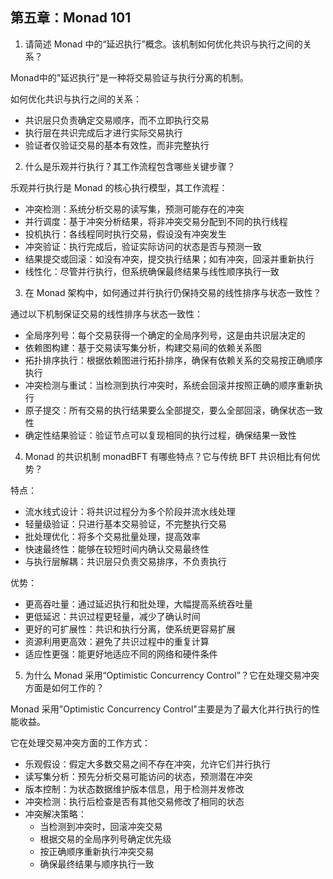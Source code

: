 ## 第五章：Monad 101
 
1. 请简述 Monad 中的“延迟执行”概念。该机制如何优化共识与执行之间的关系？

Monad中的"延迟执行"是一种将交易验证与执行分离的机制。

如何优化共识与执行之间的关系：
- 共识层只负责确定交易顺序，而不立即执行交易
- 执行层在共识完成后才进行实际交易执行
- 验证者仅验证交易的基本有效性，而非完整执行

2. 什么是乐观并行执行？其工作流程包含哪些关键步骤？

乐观并行执行是 Monad 的核心执行模型，其工作流程：

- 冲突检测：系统分析交易的读写集，预测可能存在的冲突
- 并行调度：基于冲突分析结果，将非冲突交易分配到不同的执行线程
- 投机执行：各线程同时执行交易，假设没有冲突发生
- 冲突验证：执行完成后，验证实际访问的状态是否与预测一致
- 结果提交或回滚：如没有冲突，提交执行结果；如有冲突，回滚并重新执行
- 线性化：尽管并行执行，但系统确保最终结果与线性顺序执行一致

3. 在 Monad 架构中，如何通过并行执行仍保持交易的线性排序与状态一致性？

通过以下机制保证交易的线性排序与状态一致性：
- 全局序列号：每个交易获得一个确定的全局序列号，这是由共识层决定的
- 依赖图构建：基于交易读写集分析，构建交易间的依赖关系图
- 拓扑排序执行：根据依赖图进行拓扑排序，确保有依赖关系的交易按正确顺序执行
- 冲突检测与重试：当检测到执行冲突时，系统会回滚并按照正确的顺序重新执行
- 原子提交：所有交易的执行结果要么全部提交，要么全部回滚，确保状态一致性
- 确定性结果验证：验证节点可以复现相同的执行过程，确保结果一致性

4. Monad 的共识机制 monadBFT 有哪些特点？它与传统 BFT 共识相比有何优势？

特点：
- 流水线式设计：将共识过程分为多个阶段并流水线处理
- 轻量级验证：只进行基本交易验证，不完整执行交易
- 批处理优化：将多个交易批量处理，提高效率
- 快速最终性：能够在较短时间内确认交易最终性
- 与执行层解耦：共识层只负责交易排序，不负责执行

优势：
- 更高吞吐量：通过延迟执行和批处理，大幅提高系统吞吐量
- 更低延迟：共识过程更轻量，减少了确认时间
- 更好的可扩展性：共识和执行分离，使系统更容易扩展
- 资源利用更高效：避免了共识过程中的重复计算
- 适应性更强：能更好地适应不同的网络和硬件条件

5. 为什么 Monad 采用“Optimistic Concurrency Control”？它在处理交易冲突方面是如何工作的？

Monad 采用"Optimistic Concurrency Control"主要是为了最大化并行执行的性能收益。

它在处理交易冲突方面的工作方式：

- 乐观假设：假定大多数交易之间不存在冲突，允许它们并行执行
- 读写集分析：预先分析交易可能访问的状态，预测潜在冲突
- 版本控制：为状态数据维护版本信息，用于检测并发修改
- 冲突检测：执行后检查是否有其他交易修改了相同的状态
- 冲突解决策略：
  - 当检测到冲突时，回滚冲突交易
  - 根据交易的全局序列号确定优先级
  - 按正确顺序重新执行冲突交易
  - 确保最终结果与顺序执行一致
